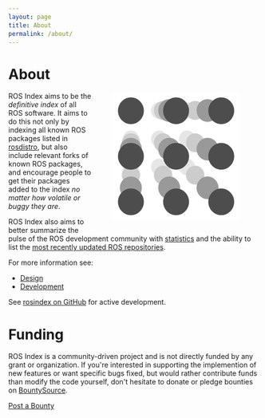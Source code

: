 ```yaml
---
layout: page
title: About
permalink: /about/
---
```


# About

<img style="margin-left: 40px; margin-right:40px; margin-bottom: 15px;" align="right" src="/assets/rosindex_logo.png" width="256">

ROS Index aims to be the *definitive index* of all ROS software. It aims to do this
not only by indexing all known ROS packages listed in
[rosdistro](http://github.com/ros/rosdistro), but also include relevant forks
of known ROS packages, and encourage people to get their packages added to the
index *no matter how volatile or buggy they are*.

ROS Index also aims to better summarize the pulse of the ROS development
community with [statistics](/stats/) and the ability to list the [most recently
updated ROS repositories](/packages/page/1/time/).

For more information see:

* [Design](/about/design)
* [Development](/about/development)

See [rosindex on GitHub](https://github.com/rosindex/rosindex.github.io) for
active development.

# Funding

ROS Index is a community-driven project and is not directly funded
by any grant or organization. If you're interested in supporting the implemention of new features or 
want specific bugs fixed, but would rather contribute funds than modify the code yourself,
don't hesitate to donate or pledge bounties on
[BountySource](https://www.bountysource.com/teams/rosindex/issues).

<a href="https://www.bountysource.com/teams/rosindex/issues" target="_blank" class="btn btn-success">Post a Bounty</a>
